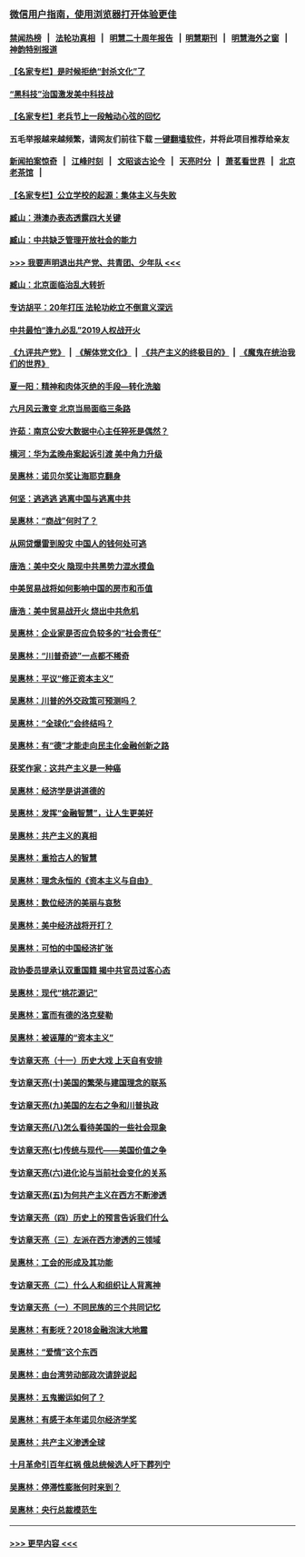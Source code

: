 ### [微信用户指南，使用浏览器打开体验更佳](https://github.com/gfw-breaker/banned-news1/blob/master/indexes/wechat-guide.md?t=0)
#### [禁闻热榜](热点新闻.md?t=0)  &nbsp;&nbsp;|&nbsp;&nbsp; [法轮功真相](https://github.com/gfw-breaker/truth/blob/master/README.md?t=0) &nbsp;&nbsp;|&nbsp;&nbsp; [明慧二十周年报告](https://github.com/gfw-breaker/mh-reports/blob/master/README.md?t=0) &nbsp;&nbsp;|&nbsp;&nbsp;[明慧期刊](https://github.com/gfw-breaker/mh-qikan) &nbsp;&nbsp;|&nbsp;&nbsp; [明慧海外之窗](https://github.com/gfw-breaker/mh-news/blob/master/README.md?t=0) &nbsp;&nbsp;|&nbsp;&nbsp; [神韵特别报道](https://github.com/gfw-breaker/mh-news/blob/master/shenyun.md?t=0)
#### [【名家专栏】是时候拒绝“封杀文化”了](../pages/nsc423/n11814093.md?t=02141655) 
#### [“黑科技”治国激发美中科技战](../pages/nsc423/n11638056.md?t=02141655) 
#### [【名家专栏】老兵节上一段触动心弦的回忆](../pages/nsc423/n11646016.md?t=02141655) 
#### 五毛举报越来越频繁，请网友们前往下载 [一键翻墙软件](https://github.com/gfw-breaker/ssr-accounts)，并将此项目推荐给亲友
#### [新闻拍案惊奇](https://github.com/gfw-breaker/banned-news1/blob/master/pages/link4.md) &nbsp;&nbsp;|&nbsp;&nbsp; [江峰时刻](https://github.com/gfw-breaker/banned-news1/blob/master/pages/link4.md) &nbsp;&nbsp;|&nbsp;&nbsp; [文昭谈古论今](https://github.com/gfw-breaker/banned-news1/blob/master/pages/link4.md) &nbsp;&nbsp;|&nbsp;&nbsp; [天亮时分](https://github.com/gfw-breaker/banned-news1/blob/master/pages/link4.md) &nbsp;&nbsp;|&nbsp;&nbsp; [萧茗看世界](https://github.com/gfw-breaker/banned-news1/blob/master/pages/link4.md) &nbsp;&nbsp;|&nbsp;&nbsp; [北京老茶馆](https://github.com/gfw-breaker/banned-news1/blob/master/pages/link4.md) &nbsp;&nbsp;|&nbsp;&nbsp; 
#### [【名家专栏】公立学校的起源：集体主义与失败](../pages/nsc423/n11601833.md?t=02141655) 
#### [臧山：港澳办表态透露四大关键](../pages/nsc423/n11421628.md?t=02141655) 
#### [臧山：中共缺乏管理开放社会的能力](../pages/nsc423/n11407457.md?t=02141655) 
#### [>>> 我要声明退出共产党、共青团、少年队 <<<](https://github.com/begood0513/goodnews/blob/master/quit/letter.md) 
#### [臧山：北京面临治乱大转折](../pages/nsc423/n11406895.md?t=02141655) 
#### [专访胡平：20年打压 法轮功屹立不倒意义深远](../pages/nsc423/n11398800.md?t=02141655) 
#### [中共最怕“逢九必乱”2019人权战开火](../pages/nsc423/n11385248.md?t=02141655) 
#### [《九评共产党》](https://github.com/begood0513/9ping.md/blob/master/README.md) &nbsp;|&nbsp; [《解体党文化》](../../../../jtdwh.md/blob/master/README.md)  &nbsp;|&nbsp; [《共产主义的终极目的》](../../../../gczydzjmd.md/blob/master/README.md) &nbsp;|&nbsp; [《魔鬼在统治我们的世界》](../../../../mgztzwmdsj.md/blob/master/README.md) 
#### [夏一阳：精神和肉体灭绝的手段—转化洗脑](../pages/nsc423/n11368250.md?t=02141655) 
#### [六月风云激变 北京当局面临三条路](../pages/nsc423/n11313668.md?t=02141655) 
#### [许茹：南京公安大数据中心主任猝死是偶然？](../pages/nsc423/n11064744.md?t=02141655) 
#### [横河：华为孟晚舟案起诉引渡 美中角力升级](../pages/nsc423/n11027230.md?t=02141655) 
#### [吴惠林：诺贝尔奖让海耶克翻身](../pages/nsc423/n10890049.md?t=02141655) 
#### [何坚：逃逃逃 逃离中国与逃离中共](../pages/nsc423/n10592891.md?t=02141655) 
#### [吴惠林：“商战”何时了？](../pages/nsc423/n10573558.md?t=02141655) 
#### [从网贷爆雷到股灾 中国人的钱何处可逃](../pages/nsc423/n10572800.md?t=02141655) 
#### [唐浩：美中交火 隐现中共黑势力混水摸鱼](../pages/nsc423/n10544040.md?t=02141655) 
#### [中美贸易战将如何影响中国的房市和币值](../pages/nsc423/n10543697.md?t=02141655) 
#### [唐浩：美中贸易战开火 烧出中共危机](../pages/nsc423/n10540126.md?t=02141655) 
#### [吴惠林：企业家是否应负较多的“社会责任”](../pages/nsc423/n10535022.md?t=02141655) 
#### [吴惠林：“川普奇迹”一点都不稀奇](../pages/nsc423/n10512808.md?t=02141655) 
#### [吴惠林：平议“修正资本主义”](../pages/nsc423/n10495724.md?t=02141655) 
#### [吴惠林：川普的外交政策可预测吗？](../pages/nsc423/n10462387.md?t=02141655) 
#### [吴惠林：“全球化”会终结吗？](../pages/nsc423/n10452838.md?t=02141655) 
#### [吴惠林：有“德”才能走向民主化金融创新之路](../pages/nsc423/n10432292.md?t=02141655) 
#### [获奖作家：这共产主义是一种癌](../pages/nsc423/n10431541.md?t=02141655) 
#### [吴惠林：经济学是讲道德的](../pages/nsc423/n10398014.md?t=02141655) 
#### [吴惠林：发挥“金融智慧”，让人生更美好](../pages/nsc423/n10375019.md?t=02141655) 
#### [吴惠林：共产主义的真相](../pages/nsc423/n10351394.md?t=02141655) 
#### [吴惠林：重拾古人的智慧](../pages/nsc423/n10337691.md?t=02141655) 
#### [吴惠林：理念永恒的《资本主义与自由》](../pages/nsc423/n10316274.md?t=02141655) 
#### [吴惠林：数位经济的美丽与哀愁](../pages/nsc423/n10292946.md?t=02141655) 
#### [吴惠林：美中经济战将开打？](../pages/nsc423/n10258825.md?t=02141655) 
#### [吴惠林：可怕的中国经济扩张](../pages/nsc423/n10219147.md?t=02141655) 
#### [政协委员提承认双重国籍 揭中共官员过客心态](../pages/nsc423/n10208809.md?t=02141655) 
#### [吴惠林：现代“桃花源记”](../pages/nsc423/n10185234.md?t=02141655) 
#### [吴惠林：富而有德的洛克斐勒](../pages/nsc423/n10142264.md?t=02141655) 
#### [吴惠林：被诬蔑的“资本主义”](../pages/nsc423/n10124816.md?t=02141655) 
#### [专访章天亮（十一）历史大戏 上天自有安排](../pages/nsc423/n10094905.md?t=02141655) 
#### [专访章天亮(十)美国的繁荣与建国理念的联系](../pages/nsc423/n10094899.md?t=02141655) 
#### [专访章天亮(九)美国的左右之争和川普执政](../pages/nsc423/n10094889.md?t=02141655) 
#### [专访章天亮(八)怎么看待美国的一些社会现象](../pages/nsc423/n10094857.md?t=02141655) 
#### [专访章天亮(七)传统与现代——美国价值之争](../pages/nsc423/n10093140.md?t=02141655) 
#### [专访章天亮(六)进化论与当前社会变化的关系](../pages/nsc423/n10092036.md?t=02141655) 
#### [专访章天亮(五)为何共产主义在西方不断渗透](../pages/nsc423/n10083620.md?t=02141655) 
#### [专访章天亮（四）历史上的预言告诉我们什么](../pages/nsc423/n10083606.md?t=02141655) 
#### [专访章天亮（三）左派在西方渗透的三领域](../pages/nsc423/n10081115.md?t=02141655) 
#### [吴惠林：工会的形成及其功能](../pages/nsc423/n10080633.md?t=02141655) 
#### [专访章天亮（二）什么人和组织让人背离神](../pages/nsc423/n10076637.md?t=02141655) 
#### [专访章天亮（一）不同民族的三个共同记忆](../pages/nsc423/n10074188.md?t=02141655) 
#### [吴惠林：有影呒？2018金融泡沫大地震](../pages/nsc423/n10040534.md?t=02141655) 
#### [吴惠林：“爱情”这个东西](../pages/nsc423/n10019423.md?t=02141655) 
#### [吴惠林：由台湾劳动部政次请辞说起](../pages/nsc423/n9979679.md?t=02141655) 
#### [吴惠林：五鬼搬运如何了？](../pages/nsc423/n9925338.md?t=02141655) 
#### [吴惠林：有感于本年诺贝尔经济学奖](../pages/nsc423/n9871883.md?t=02141655) 
#### [吴惠林：共产主义渗透全球](../pages/nsc423/n9812748.md?t=02141655) 
#### [十月革命引百年红祸 俄总统候选人吁下葬列宁](../pages/nsc423/n9810182.md?t=02141655) 
#### [吴惠林：停滞性膨胀何时来到？](../pages/nsc423/n9764136.md?t=02141655) 
#### [吴惠林：央行总裁模范生](../pages/nsc423/n9728134.md?t=02141655) 

----
#### [ >>> 更早内容 <<< ](../indexes/nsc423-earlier.md)
